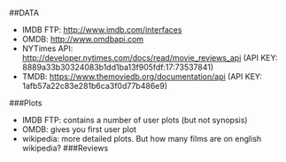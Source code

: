 

##DATA
* IMDB FTP: http://www.imdb.com/interfaces
* OMDB: http://www.omdbapi.com
* NYTimes API: http://developer.nytimes.com/docs/read/movie_reviews_api (API KEY: 8889a33b30324083b1dd1ba13f905fdf:17:73537841)
* TMDB: https://www.themoviedb.org/documentation/api (API KEY: 1afb57a22c83e281b6ca3f0d77b486e9)

###Plots
* IMDB FTP: contains a number of user plots (but not synopsis)
* OMDB: gives you first user plot
* wikipedia: more detailed plots. But how many films are on english wikipedia?
###Reviews
